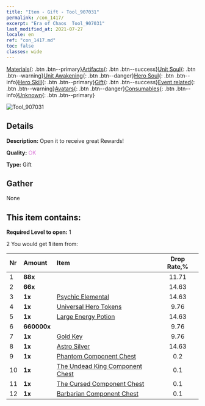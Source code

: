 ```yaml
---
title: "Item - Gift - Tool_907031"
permalink: /con_1417/
excerpt: "Era of Chaos  Tool_907031"
last_modified_at: 2021-07-27
locale: en
ref: "con_1417.md"
toc: false
classes: wide
---
```

 [Materials](/Items/){: .btn .btn--primary}[Artifacts](/Items/Artifacts/){: .btn .btn--success}[Unit Soul](/Items/UnitSoul/){: .btn .btn--warning}[Unit Awakening](/Items/UnitAwakening/){: .btn .btn--danger}[Hero Soul](/Items/HeroSoul/){: .btn .btn--info}[Hero Skill](/Items/HeroSkill/){: .btn .btn--primary}[Gift](/Items/Gift/){: .btn .btn--success}[Event related](/Items/Events/){: .btn .btn--warning}[Avatars](/Items/Avatars/){: .btn .btn--danger}[Consumables](/Items/Consumables/){: .btn .btn--info}[Unknown](/Items/Unknown/){: .btn .btn--primary}

 ![Tool_907031](/images/t/i_907031.png)

## Details
 **Description:** Open it to receive great Rewards!

 **Quality:** <span style="color: #DA70D6">OK</span>

 **Type:** Gift

## Gather

  None

## This item contains:

 **Required Level to open:** 1

 2 You would get **1** item  from:

  | Nr | Amount |     Item    | Drop Rate,% |
  |:---|:-------|:------------|:---------:|
  | 1 |  **88x** | <i class="fas fa-gem"/> | 11.71 | 
  | 2 |  **66x** | <i class="fas fa-gem"/> | 14.63 | 
  | 3 |  **1x** | [Psychic Elemental](/Items/unt_267/) | 14.63 | 
  | 4 |  **1x** | [Universal Hero Tokens](/Items/her_358/) | 9.76 | 
  | 5 |  **1x** | [Large Energy Potion](/Items/con_706/) | 14.63 | 
  | 6 |  **660000x** | <i class="fas fa-coins"/> | 9.76 | 
  | 7 |  **1x** | [Gold Key](/Items/con_783/) | 9.76 | 
  | 8 |  **1x** | [Astro Silver](/Items/con_969/) | 14.63 | 
  | 9 |  **1x** | [Phantom Component Chest](/Items/con_1339/) | 0.2 | 
  | 10 |  **1x** | [The Undead King Component Chest](/Items/con_1340/) | 0.1 | 
  | 11 |  **1x** | [The Cursed Component Chest](/Items/con_1341/) | 0.1 | 
  | 12 |  **1x** | [Barbarian Component Chest](/Items/con_1342/) | 0.1 | 

